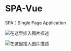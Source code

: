 # SPA-Vue
SPA：Single Page Application

![在这里插入图片描述](https://img-blog.csdnimg.cn/20200823203618181.png#pic_left)

![在这里插入图片描述](https://img-blog.csdnimg.cn/20200823203625832.png#pic_left)